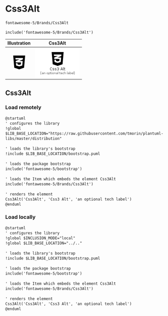# Css3Alt


```text
fontawesome-5/Brands/Css3Alt
```

```text
include('fontawesome-5/Brands/Css3Alt')
```



| Illustration | Css3Alt |
| :---: | :---: |
| ![illustration for Illustration](../../fontawesome-5/Brands/Css3Alt.png) | ![illustration for Css3Alt](../../fontawesome-5/Brands/Css3Alt.Local.png) |




## Css3Alt

### Load remotely
```plantuml
@startuml
' configures the library
!global $LIB_BASE_LOCATION="https://raw.githubusercontent.com/tmorin/plantuml-libs/master/distribution"

' loads the library's bootstrap
!include $LIB_BASE_LOCATION/bootstrap.puml

' loads the package bootstrap
include('fontawesome-5/bootstrap')

' loads the Item which embeds the element Css3Alt
include('fontawesome-5/Brands/Css3Alt')

' renders the element
Css3Alt('Css3Alt', 'Css3 Alt', 'an optional tech label')
@enduml
```

### Load locally
```plantuml
@startuml
' configures the library
!global $INCLUSION_MODE="local"
!global $LIB_BASE_LOCATION="../.."

' loads the library's bootstrap
!include $LIB_BASE_LOCATION/bootstrap.puml

' loads the package bootstrap
include('fontawesome-5/bootstrap')

' loads the Item which embeds the element Css3Alt
include('fontawesome-5/Brands/Css3Alt')

' renders the element
Css3Alt('Css3Alt', 'Css3 Alt', 'an optional tech label')
@enduml
```

